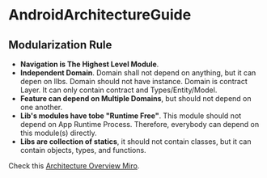# AndroidArchitectureGuide
## Modularization Rule
- **Navigation is The Highest Level Module**.
- **Independent Domain**.
  Domain shall not depend on anything, but it can depen on lIbs.
  Domain should not have instance. Domain is contract Layer. It can only contain contract and Types/Entity/Model.
- **Feature can depend on Multiple Domains**, but should not depend on one another.
- **Lib's modules have tobe "Runtime Free"**. This module should not depend on App Runtime Process. Therefore, everybody can depend on this module(s) directly.
- **Libs are collection of statics**, it should not contain classes, but it can contain objects, types, and functions.

Check this [Architecture Overview Miro](https://miro.com/app/board/uXjVMmuRGFc=/?share_link_id=614519646990).
